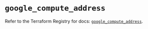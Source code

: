 # `google_compute_address`

Refer to the Terraform Registry for docs: [`google_compute_address`](https://registry.terraform.io/providers/hashicorp/google/6.15.0/docs/resources/compute_address).
